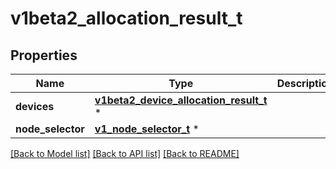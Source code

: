 # v1beta2_allocation_result_t

## Properties
Name | Type | Description | Notes
------------ | ------------- | ------------- | -------------
**devices** | [**v1beta2_device_allocation_result_t**](v1beta2_device_allocation_result.md) \* |  | [optional] 
**node_selector** | [**v1_node_selector_t**](v1_node_selector.md) \* |  | [optional] 

[[Back to Model list]](../README.md#documentation-for-models) [[Back to API list]](../README.md#documentation-for-api-endpoints) [[Back to README]](../README.md)


